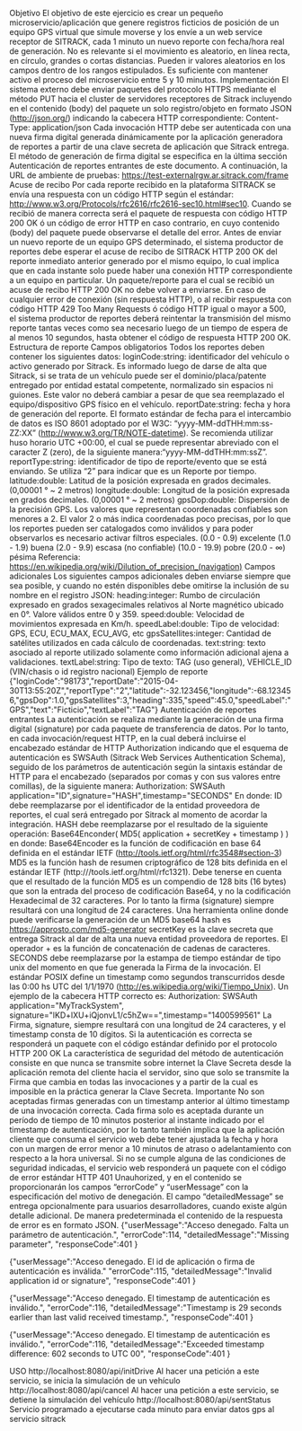 Objetivo
El objetivo de este ejercicio es crear un pequeño microservicio/aplicación que genere registros ficticios de posición de un equipo GPS virtual que simule moverse y los envíe a un web service receptor de SITRACK, cada 1 minuto un nuevo reporte con fecha/hora real de generación. No es relevante si el movimiento es aleatorio, en línea recta, en círculo, grandes o cortas distancias. Pueden ir valores aleatorios en los campos dentro de los rangos estipulados. Es suficiente con mantener activo el proceso del microservicio entre 5 y 10 minutos.
Implementación
El sistema externo debe enviar paquetes del protocolo HTTPS mediante el método PUT hacia el cluster de servidores receptores de Sitrack incluyendo en el contenido (body) del paquete un solo registro/objeto en formato JSON (http://json.org/) indicando la cabecera HTTP correspondiente: Content-Type: application/json
Cada invocación HTTP debe ser autenticada con una nueva firma digital generada dinámicamente por la aplicación generadora de reportes a partir de una clave secreta de aplicación que Sitrack entrega.
El método de generación de firma digital se especifica en la última sección Autenticación de reportes entrantes de este documento.
A continuación, la URL de ambiente de pruebas:
https://test-externalrgw.ar.sitrack.com/frame
Acuse de recibo
Por cada reporte recibido en la plataforma SITRACK se envía una respuesta con un código HTTP según el estándar: http://www.w3.org/Protocols/rfc2616/rfc2616-sec10.html#sec10. Cuando se recibió de manera correcta será el paquete de respuesta con código HTTP 200 OK ó un código de error HTTP en caso contrario, en cuyo contenido (body) del paquete puede observarse el detalle del error.
Antes de enviar un nuevo reporte de un equipo GPS determinado, el sistema productor de reportes debe esperar el acuse de recibo de SITRACK HTTP 200 OK del reporte inmediato anterior generado por el mismo equipo, lo cual implica que en cada instante solo puede haber una conexión HTTP correspondiente a un equipo en particular.
Un paquete/reporte para el cual se recibió un acuse de recibo HTTP 200 OK no debe volver a enviarse.
En caso de cualquier error de conexión (sin respuesta HTTP), o al recibir respuesta con código HTTP 429 Too Many Requests ó código HTTP igual o mayor a 500, el sistema productor de reportes deberá reintentar la transmisión del mismo reporte tantas veces como sea necesario luego de un tiempo de espera de al menos 10 segundos, hasta obtener el código de respuesta HTTP 200 OK.​ 
Estructura de reporte
Campos obligatorios
Todos los reportes deben contener los siguientes datos:
loginCode:string: identificador del vehículo o activo generado por Sitrack. Es informado luego de darse de alta que Sitrack, si se trata de un vehículo puede ser el dominio/placa/patente entregado por entidad estatal competente, normalizado sin espacios ni guiones. Este valor no deberá cambiar a pesar de que sea reemplazado el equipo/dispositivo GPS físico en el vehículo.
reportDate:string: fecha y hora de generación del reporte. El formato estándar de fecha para el intercambio de datos es ISO 8601 adoptado por el W3C: “yyyy-MM-ddTHH:mm:ss-ZZ:XX” (http://www.w3.org/TR/NOTE-datetime). Se recomienda utilizar huso horario UTC ​+​00​:00, el cual se puede representar abreviado con el caracter Z (zero), de la siguiente manera: ​“yyyy-MM-ddTHH:mm:ssZ”.
reportType:string: identificador de tipo de reporte/evento que se está enviando. Se utiliza “2” para indicar que es un Reporte por tiempo.
latitude:double: Latitud de la posición expresada en grados decimales. (0,00001 ° ~ 2 metros)
longitude:double: Longitud de la posición expresada en grados decimales. (0,00001 ° ~ 2 metros)
gpsDop:double: Dispersión de la precisión GPS. Los valores que representan coordenadas confiables son menores a 2. El valor 2 o más indica coordenadas poco precisas, por lo que los reportes pueden ser catalogados como inválidos y para poder observarlos es necesario activar filtros especiales.
(0.0 - 0.9) excelente
(1.0 - 1.9) buena
(2.0 - 9.9) escasa (no confiable)
(10.0 - 19.9) pobre
(20.0 - ∞) pésima
Referencia: https://en.wikipedia.org/wiki/Dilution_of_precision_(navigation)
Campos adicionales
Los siguientes campos adicionales deben enviarse siempre que sea posible, y cuando no estén disponibles debe omitirse la inclusión de su nombre en el registro JSON:
heading:integer: Rumbo de circulación expresado en grados sexagecimales relativos al Norte magnético ubicado en 0°. Valore válidos entre 0 y 359.
speed:double: Velocidad de movimientos expresada en Km/h.
speedLabel:double: Tipo de velocidad: GPS, ECU, ECU_MAX, ECU_AVG, etc
gpsSatellites:integer: Cantidad de satélites utilizados en cada cálculo de coordenadas.
text:string: texto asociado al reporte utilizado solamente como información adicional ajena a validaciones.
textLabel:string: Tipo de texto: TAG (uso general), VEHICLE_ID (VIN/chasis o id registro nacional)
Ejemplo de reporte
{"loginCode":"98173","reportDate":"2015-04-30T13:55:20Z","reportType":"2","latitude":-32.123456,"longitude":-68.123456,"gpsDop":1.0,"gpsSatellites":3,"heading":335,"speed":45.0,"speedLabel":"GPS","text":"Ficticio","textLabel":"TAG"}
Autenticación de reportes entrantes
La autenticación se realiza mediante la generación de una firma digital (signature) por cada paquete de transferencia de datos.
Por lo tanto, en cada invocación/request HTTP, en la cual deberá incluirse el encabezado estándar de HTTP Authorization indicando que el esquema de autenticación es SWSAuth (Sitrack Web Services Authentication Schema), seguido de los parámetros de autenticación según la sintaxis estándar de HTTP para el encabezado (separados por comas y con sus valores entre comillas), de la siguiente manera:
Authorization: SWSAuth application="ID",signature="HASH",timestamp="SECONDS"
En donde:
ID debe reemplazarse por el identificador de la entidad proveedora de reportes, el cual será entregado por Sitrack al momento de acordar la integración.
HASH debe reemplazarse por el resultado de la siguiente operación:
 Base64Enconder( MD5( application + secretKey + timestamp ) )
en donde:
Base64Encoder es la función de codificación en base 64 definida en el estándar IETF (http://tools.ietf.org/html/rfc3548#section-3)
MD5 es la función hash de resumen criptográfico de 128 bits definida en el estándar IETF (http:///tools.ietf.org/html/rfc1321). Debe tenerse en cuenta que el resultado de la función MD5 es un compendio de 128 bits (16 bytes) que son la entrada del proceso de codificación Base64, y no la codificación Hexadecimal de 32 caracteres. Por lo tanto la firma (signature) siempre resultará con una longitud de 24 caracteres. Una herramienta online donde puede verificarse la generación de un MD5 base64 hash es https://approsto.com/md5-generator
secretKey es la clave secreta que entrega Sitrack al dar de alta una nueva entidad proveedora de reportes.
El operador + es la función de concatenación de cadenas de caracteres.
SECONDS debe reemplazarse por la estampa de tiempo estándar de tipo unix del momento en que fue generada la Firma de la invocación. El estándar POSIX define un timestamp como segundos transcurridos desde las 0:00 hs UTC del 1/1/1970 (http://es.wikipedia.org/wiki/Tiempo_Unix).
Un ejemplo de la cabecera HTTP correcto es:
Authorization: SWSAuth application="MyTrackSystem", signature="lKD+lXU+iQjonvL1/c5hZw==",timestamp="1400599561"
La Firma, signature, siempre resultará con una longitud de 24 caracteres, y el timestamp consta de 10 dígitos.
Si la autenticación es correcta se responderá un paquete con el código estándar definido por el protocolo HTTP 200 OK
La característica de seguridad del método de autenticación consiste en que nunca se transmite sobre internet la Clave Secreta desde la aplicación remota del cliente hacia el servidor, sino que solo se transmite la Firma que cambia en todas las invocaciones y a partir de la cual es imposible en la práctica generar la Clave Secreta.
Importante
No son aceptadas firmas generadas con un timestamp anterior al último timestamp de una invocación correcta. Cada firma solo es aceptada durante un período de tiempo de 10 minutos posterior al instante indicado por el timestamp de autenticación, por lo tanto también implica que la aplicación cliente que consuma el servicio web debe tener ajustada la fecha y hora con un margen de error menor a 10 minutos de atraso o adelantamiento con respecto a la hora universal. 
Si no se cumple alguna de las condiciones de seguridad indicadas, el servicio web responderá un paquete con el código de error estándar HTTP 401 Unauhorized, y en el contenido se proporcionarán los campos “errorCode” y “userMessage” con la especificación del motivo de denegación. El campo “detailedMessage” se entrega opcionalmente para usuarios desarrolladores, cuando existe algún detalle adicional.
De manera predeterminada el contenido de la respuesta de error es en formato JSON.
{"userMessage":"Acceso denegado. Falta un parámetro de autenticación.",
"errorCode":114,
"detailedMessage":"Missing parameter",
"responseCode":401
}

{"userMessage":"Acceso denegado. El id de aplicación o firma de autenticación es inválida."
"errorCode":115,
"detailedMessage":"Invalid application id or signature",
"responseCode":401
}

{"userMessage":"Acceso denegado. El timestamp de autenticación es inválido.",
"errorCode":116,
"detailedMessage":"Timestamp is 29 seconds earlier than last valid received timestamp.",
"responseCode":401
}

{"userMessage":"Acceso denegado. El timestamp de autenticación es inválido.",
"errorCode":116,
"detailedMessage":"Exceeded timestamp difference: 602 seconds to UTC 00",
"responseCode":401
}


USO
http://localhost:8080/api/initDrive
Al hacer una petición a este servicio, se inicia la simulación de un vehículo
http://localhost:8080/api/cancel
Al hacer una petición a este servicio, se detiene la simulación del vehículo
http://localhost:8080/api/sentStatus
Servicio programado a ejecutarse cada minuto para enviar datos gps al servicio sitrack
